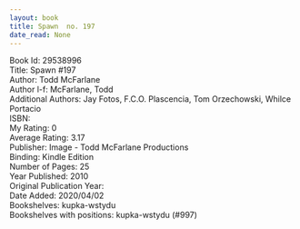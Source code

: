 ```yaml
---
layout: book
title: Spawn  no. 197
date_read: None
---
```


Book Id: 29538996<br />
Title: Spawn #197<br />
Author: Todd McFarlane<br />
Author l-f: McFarlane, Todd<br />
Additional Authors: Jay Fotos, F.C.O. Plascencia, Tom Orzechowski, Whilce Portacio<br />
ISBN: <br />
My Rating: 0<br />
Average Rating: 3.17<br />
Publisher: Image - Todd McFarlane Productions<br />
Binding: Kindle Edition<br />
Number of Pages: 25<br />
Year Published: 2010<br />
Original Publication Year: <br />
Date Added: 2020/04/02<br />
Bookshelves: kupka-wstydu<br />
Bookshelves with positions: kupka-wstydu (#997)<br />

